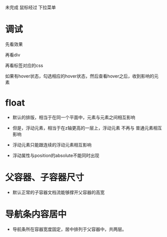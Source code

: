 未完成 鼠标经过 下拉菜单
# 调试

先看效果

再看div

再看标签对应的css

如果有hover状态，勾选相应的hover状态，然后查看hover之后，收到影响的元素

# float

* 默认的排版，相当于在同一个平面中，元素与元素之间相互影响

* 但是，浮动元素，相当于在z轴更高的一层上，浮动元素 不再与 普通元素相互影响

* 浮动元素只能跟连续的浮动元素相互影响

* 浮动属性与position的absolute不能同时出现

# 父容器、子容器尺寸

* 默认正常的子容器文档流能够撑开父容器的高宽

# 导航条内容居中

* 导航条所在容器宽度固定，居中排列于父容器中，共两层。